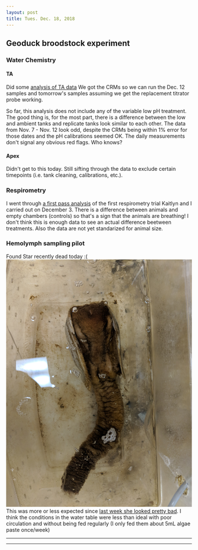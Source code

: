 ```yaml
---
layout: post
title: Tues. Dec. 18, 2018
---
```


## Geoduck broodstock experiment

### Water Chemistry 
#### TA
Did some [analysis of TA data](https://github.com/shellytrigg/P_generosa/blob/master/Water_Chemistry/analysis/titrator/PlotTitratorData.md)
We got the CRMs so we can run the Dec. 12 samples and tomorrow's samples assuming we get the replacement titrator probe working. 

So far, this analysis does not include any of the variable low pH treatment. The good thing is, for the most part, there is a difference between the low and ambient tanks and replicate tanks look similar to each other. The data from Nov. 7 - Nov. 12 look odd, despite the CRMs being within 1% error for those dates and the pH calibrations seemed OK. The daily measurements don't signal any obvious red flags. Who knows?

#### Apex
Didn't get to this today. Still sifting through the data to exclude certain timepoints (i.e. tank cleaning, calibrations, etc.).

### Respirometry
I went through [a first pass analysis](https://github.com/shellytrigg/P_generosa/blob/master/Broodstock_Respirometry/analysis/20181203_trial1_tank2and3.md) of the first respirometry trial Kaitlyn and I carried out on December 3. There is a difference between animals and empty chambers (controls) so that's a sign that the animals are breathing! I don't think this is enough data to see an actual difference beetween treatments. Also the data are not yet standarized for animal size. 

### Hemolymph sampling pilot 
Found Star recently dead today :(  
![img](https://raw.githubusercontent.com/shellytrigg/P_generosa/master/Hemolymph_sampling_pilot/20181218/IMG_20181218_105056.jpg)
This was more or less expected since [last week she looked pretty bad](https://raw.githubusercontent.com/shellytrigg/P_generosa/master/Hemolymph_sampling_pilot/20181213/IMG). I think the conditions in the water table were less than ideal with poor circulation and without being fed regularly (I only fed them about 5mL algae paste once/week)


****
----